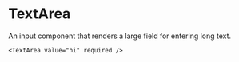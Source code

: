 TextArea
====

      
An input component that renders a large field for entering long text.

```
<TextArea value="hi" required />
```
